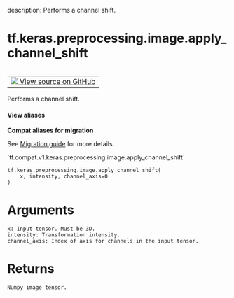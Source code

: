 description: Performs a channel shift.

<div itemscope itemtype="http://developers.google.com/ReferenceObject">
<meta itemprop="name" content="tf.keras.preprocessing.image.apply_channel_shift" />
<meta itemprop="path" content="Stable" />
</div>

# tf.keras.preprocessing.image.apply_channel_shift

<!-- Insert buttons and diff -->

<table class="tfo-notebook-buttons tfo-api nocontent" align="left">
<td>
  <a target="_blank" href="https://github.com/keras-team/keras-preprocessing/tree/master/keras_preprocessing/image/affine_transformations.py">
    <img src="https://www.tensorflow.org/images/GitHub-Mark-32px.png" />
    View source on GitHub
  </a>
</td>
</table>



Performs a channel shift.

<section class="expandable">
  <h4 class="showalways">View aliases</h4>
  <p>
<b>Compat aliases for migration</b>
<p>See
<a href="https://www.tensorflow.org/guide/migrate">Migration guide</a> for
more details.</p>
<p>`tf.compat.v1.keras.preprocessing.image.apply_channel_shift`</p>
</p>
</section>

<pre class="devsite-click-to-copy prettyprint lang-py tfo-signature-link">
<code>tf.keras.preprocessing.image.apply_channel_shift(
    x, intensity, channel_axis=0
)
</code></pre>



<!-- Placeholder for "Used in" -->

# Arguments
    x: Input tensor. Must be 3D.
    intensity: Transformation intensity.
    channel_axis: Index of axis for channels in the input tensor.

# Returns
    Numpy image tensor.
